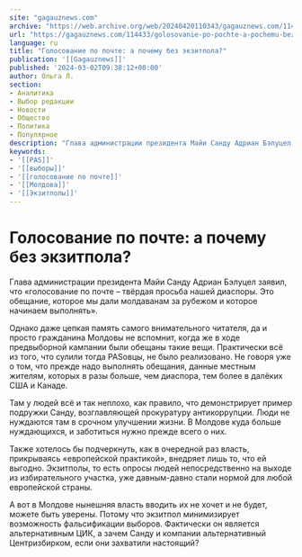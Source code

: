 ```yaml
---
site: "gagauznews.com"
archive: "https://web.archive.org/web/20240420110343/gagauznews.com/114433/golosovanie-po-pochte-a-pochemu-bez-ekzitpola.html"
url: "https://gagauznews.com/114433/golosovanie-po-pochte-a-pochemu-bez-ekzitpola.html"
language: ru
title: "Голосование по почте: а почему без экзитпола?"
publication: '[[Gagauznews]]'
published: '2024-03-02T09:38:12+00:00'
author: Ольга Л.
section:
- Аналитика
- Выбор редакции
- Новости
- Общество
- Политика
- Популярное
description: "Глава администрации президента Майи Санду Адриан Бэлуцел заявил, что «голосование по почте – твёрдая просьба нашей диаспоры. Это обещание, которое мы дали молдаванам за рубежом и которое начинаем выполнять». Однако даже цепкая память самого внимательного читателя, да и просто гражданина Молдовы не вспомнит, когда же в ходе предвыборной кампании были обещаны такие вещи. Практически всё из того, что сулили тогда PASовцы, не было реализовано. Не говоря уже о том, что прежде надо выполнять обещания, данные местным жителям, которых в разы больше, чем диаспора, тем более в далёких США и Канаде. Там у людей всё и так неплохо, как правило, что […]"
keywords:
- '[[PAS]]'
- '[[выборы]]'
- '[[голосование по почте]]'
- '[[Молдова]]'
- '[[Экзитполы]]'
---
```


# Голосование по почте: а почему без экзитпола?

Глава администрации президента Майи Санду Адриан Бэлуцел заявил, что «голосование по почте – твёрдая просьба нашей диаспоры. Это обещание, которое мы дали молдаванам за рубежом и которое начинаем выполнять».

Однако даже цепкая память самого внимательного читателя, да и просто гражданина Молдовы не вспомнит, когда же в ходе предвыборной кампании были обещаны такие вещи. Практически всё из того, что сулили тогда PASовцы, не было реализовано. Не говоря уже о том, что прежде надо выполнять обещания, данные местным жителям, которых в разы больше, чем диаспора, тем более в далёких США и Канаде.

Там у людей всё и так неплохо, как правило, что демонстрирует пример подружки Санду, возглавляющей прокуратуру антикоррупции. Люди не нуждаются там в срочном улучшении жизни. В Молдове куда больше нуждающихся, и заботиться нужно прежде всего о них.

Также хотелось бы подчеркнуть, как в очередной раз власть, прикрываясь «европейской практикой», внедряет лишь то, что ей выгодно. Экзитполы, то есть опросы людей непосредственно на выходе из избирательного участка, уже давным-давно стали нормой для любой европейской страны.

А вот в Молдове нынешняя власть вводить их не хочет и не будет, можете быть уверены. Потому что экзитпол минимизирует возможность фальсификации выборов. Фактически он является альтернативным ЦИК, а зачем Санду и компании альтернативный Центризбирком, если они захватили настоящий?